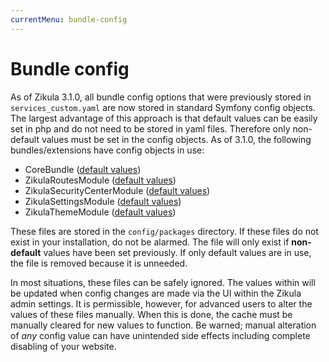 ```yaml
---
currentMenu: bundle-config
---
```

# Bundle config

As of Zikula 3.1.0, all bundle config options that were previously stored in `services_custom.yaml` are now stored
in standard Symfony config objects. The largest advantage of this approach is that default values can be easily
set in php and do not need to be stored in yaml files. Therefore only non-default values must be set in the config
objects. As of 3.1.0, the following bundles/extensions have config objects in use:

 - CoreBundle ([default values](Defaults/core.yaml))
 - ZikulaRoutesModule ([default values](Defaults/zikula_routes.yaml))
 - ZikulaSecurityCenterModule ([default values](Defaults/zikula_security_center.yaml))
 - ZikulaSettingsModule ([default values](Defaults/zikula_settings.yaml))
 - ZikulaThemeModule ([default values](Defaults/zikula_theme.yaml))

These files are stored in the `config/packages` directory. If these files do not exist in your installation, do not be
alarmed. The file will only exist if **non-default** values have been set previously. If only default values are in use,
the file is removed because it is unneeded.

In most situations, these files can be safely ignored. The values within will be updated when config changes are made
via the UI within the Zikula admin settings. It is permissible, however, for advanced users to alter the
values of these files manually. When this is done, the cache must be manually cleared for new values to function.
Be warned; manual alteration of *any* config value can have unintended side effects including complete disabling of
your website.
